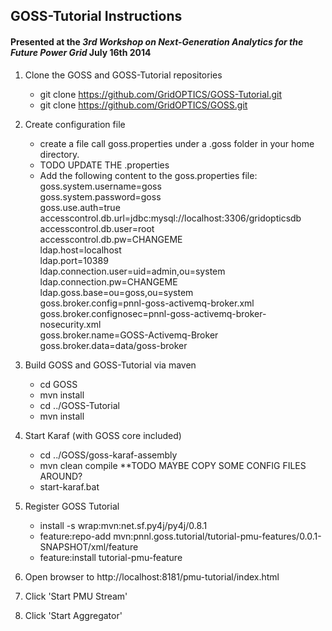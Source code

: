 ## GOSS-Tutorial Instructions

#### Presented at the _3rd Workshop on Next-Generation Analytics for the Future Power Grid_ July 16th 2014

1. Clone the GOSS and GOSS-Tutorial repositories
	* git clone https://github.com/GridOPTICS/GOSS-Tutorial.git
	* git clone https://github.com/GridOPTICS/GOSS.git
2. Create configuration file
 	* create a file call goss.properties under a .goss folder in your home directory.
 	* TODO UPDATE THE .properties
 	* Add the following content to the goss.properties file:  
    goss.system.username=goss  
    goss.system.password=goss  
    goss.use.auth=true  
    accesscontrol.db.url=jdbc:mysql://localhost:3306/gridopticsdb  
	accesscontrol.db.user=root  
	accesscontrol.db.pw=CHANGEME  
	ldap.host=localhost  
	ldap.port=10389  
	ldap.connection.user=uid=admin,ou=system  
	ldap.connection.pw=CHANGEME  
	ldap.goss.base=ou=goss,ou=system  
	goss.broker.config=pnnl-goss-activemq-broker.xml  
	goss.broker.confignosec=pnnl-goss-activemq-broker-nosecurity.xml  
	goss.broker.name=GOSS-Activemq-Broker  
	goss.broker.data=data/goss-broker

3. Build GOSS and GOSS-Tutorial via maven
	* cd GOSS
	* mvn install
	* cd ../GOSS-Tutorial
	* mvn install
	
4. Start Karaf (with GOSS core included)
	* cd ../GOSS/goss-karaf-assembly
	* mvn clean compile
	**TODO MAYBE COPY SOME CONFIG FILES AROUND?
	* start-karaf.bat
	
5. Register GOSS Tutorial
	* install -s wrap:mvn:net.sf.py4j/py4j/0.8.1
	* feature:repo-add mvn:pnnl.goss.tutorial/tutorial-pmu-features/0.0.1-SNAPSHOT/xml/feature
	* feature:install tutorial-pmu-feature 

6. Open browser to http://localhost:8181/pmu-tutorial/index.html
7. Click 'Start PMU Stream'
8. Click 'Start Aggregator'
 

